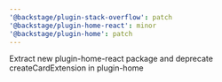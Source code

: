 ```yaml
---
'@backstage/plugin-stack-overflow': patch
'@backstage/plugin-home-react': minor
'@backstage/plugin-home': patch
---
```


Extract new plugin-home-react package and deprecate createCardExtension in plugin-home
